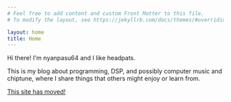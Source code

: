 ```yaml
---
# Feel free to add content and custom Front Matter to this file.
# To modify the layout, see https://jekyllrb.com/docs/themes/#overriding-theme-defaults

layout: home
title: Home
---
```


Hi there! I'm nyanpasu64 and I like headpats.

This is my blog about programming, DSP, and possibly computer music and chiptune, where I share things that others might enjoy or learn from.

<a class="page-link" href="https://nyanpasu64.gitlab.io">This site has moved!</a>

